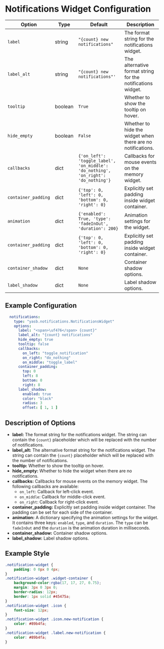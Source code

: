 # Notifications Widget Configuration

| Option            | Type    | Default                                                                 | Description                                                                 |
|-------------------|---------|-------------------------------------------------------------------------|-----------------------------------------------------------------------------|
| `label`           | string  | `"{count} new notifications"`                        | The format string for the notifications widget.     |
| `label_alt`       | string  | `"{count} new notifications"'`        | The alternative format string for the notifications widget. |
| `tooltip`  | boolean  | `True`        | Whether to show the tooltip on hover. |
| `hide_empty`       | boolean  | `False`  | Whether to hide the widget when there are no notifications. |
| `callbacks`       | dict    | `{'on_left': 'toggle_label', 'on_middle': 'do_nothing', 'on_right': 'do_nothing'}` | Callbacks for mouse events on the memory widget. |
| `container_padding`  | dict | `{'top': 0, 'left': 0, 'bottom': 0, 'right': 0}`      | Explicitly set padding inside widget container. |
| `animation`         | dict    | `{'enabled': True, 'type': 'fadeInOut', 'duration': 200}`               | Animation settings for the widget.                                          |
| `container_padding`  | dict | `{'top': 0, 'left': 0, 'bottom': 0, 'right': 0}`      | Explicitly set padding inside widget container.                            |
| `container_shadow`   | dict   | `None`                  | Container shadow options.                       |
| `label_shadow`         | dict   | `None`                  | Label shadow options.                 |

## Example Configuration

```yaml
  notifications:
    type: "yasb.notifications.NotificationsWidget"
    options:
      label: "<span>\uf476</span> {count}"
      label_alt: "{count} notifications"
      hide_empty: true
      tooltip: false
      callbacks:
        on_left: "toggle_notification"
        on_right: "do_nothing"
        on_middle: "toggle_label"
      container_padding:
        top: 0
        left: 8
        bottom: 0
        right: 8
      label_shadow:
        enabled: true
        color: "black"
        radius: 3
        offset: [ 1, 1 ]
```

## Description of Options

- **label:** The format string for the notifications widget. The string can contain the `{count}` placeholder which will be replaced with the number of notifications.
- **label_alt:** The alternative format string for the notifications widget. The string can contain the `{count}` placeholder which will be replaced with the number of notifications.
- **tooltip:** Whether to show the tooltip on hover.
- **hide_empty:** Whether to hide the widget when there are no notifications.
- **callbacks:** Callbacks for mouse events on the memory widget. The following callbacks are available:
  - `on_left`: Callback for left-click event.
  - `on_middle`: Callback for middle-click event.
  - `on_right`: Callback for right-click event.
- **container_padding:** Explicitly set padding inside widget container. The padding can be set for each side of the container.
- **animation:** A dictionary specifying the animation settings for the widget. It contains three keys: `enabled`, `type`, and `duration`. The `type` can be `fadeInOut` and the `duration` is the animation duration in milliseconds.
- **container_shadow:** Container shadow options.
- **label_shadow:** Label shadow options.

## Example Style
```css
.notification-widget {
    padding: 0 0px 0 4px;
}
.notification-widget .widget-container {
	background-color:rgba(17, 17, 27, 0.75);
	margin: 3px 0 3px 0;
	border-radius: 12px;
    border: 1px solid #45475a;
}
.notification-widget .icon {
    font-size: 12px;
}
.notification-widget .icon.new-notification {
    color: #89b4fa;
}
.notification-widget .label.new-notification {
    color: #89b4fa;
}
```